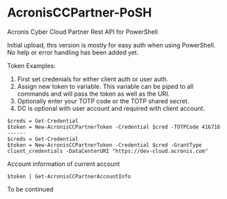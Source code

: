 # AcronisCCPartner-PoSH
Acronis Cyber Cloud Partner Rest API for PowerShell

Initial upload, this version is mostly for easy auth when using PowerShell. No help or error handling has been added yet.

Token Examples:

1. First set credenials for either client auth or user auth.
2. Assign new token to variable. This variable can be piped to all commands and will pass the token as well as the URI. 
3. Optionally enter your TOTP code or the TOTP shared secret. 
4. DC is optional with user account and required with client account.
  ```
  $creds = Get-Credential
  $token = New-AcronisCCPartnerToken -Credential $cred -TOTPCode 416716
  ------
  $creds = Get-Credential
  $token = New-AcronisCCPartnerToken -Credential $cred -GrantType client_credentials -DataCenterURI "https://dev-cloud.acronis.com"
  ```
Account information of current account
  ```
  $token | Get-AcronisCCPartnerAccountInfo
  ```
  
To be continued
